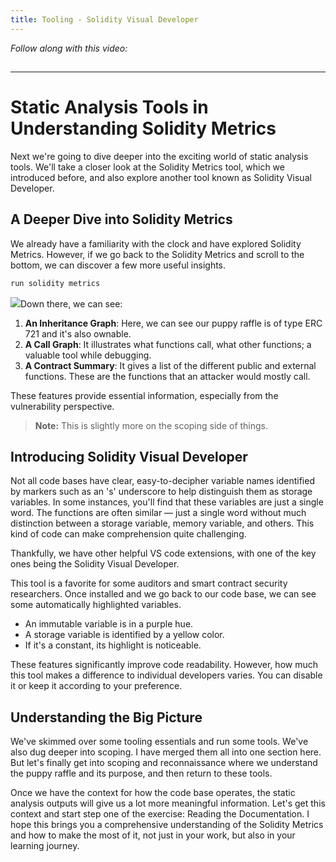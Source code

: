 ```yaml
---
title: Tooling - Solidity Visual Developer
---
```


_Follow along with this video:_

## 

---

# Static Analysis Tools in Understanding Solidity Metrics

Next we're going to dive deeper into the exciting world of static analysis tools. We'll take a closer look at the Solidity Metrics tool, which we introduced before, and also explore another tool known as Solidity Visual Developer.

## A Deeper Dive into Solidity Metrics

We already have a familiarity with the clock and have explored Solidity Metrics. However, if we go back to the Solidity Metrics and scroll to the bottom, we can discover a few more useful insights.

```bash
run solidity metrics
```

![](https://cdn.videotap.com/D6ISDBvfop9mmTwaeeNA-26.74.png)Down there, we can see:

1. **An Inheritance Graph**: Here, we can see our puppy raffle is of type ERC 721 and it's also ownable.
2. **A Call Graph**: It illustrates what functions call, what other functions; a valuable tool while debugging.
3. **A Contract Summary**: It gives a list of the different public and external functions. These are the functions that an attacker would mostly call.

These features provide essential information, especially from the vulnerability perspective.

> **Note:** This is slightly more on the scoping side of things.

## Introducing Solidity Visual Developer

Not all code bases have clear, easy-to-decipher variable names identified by markers such as an 's' underscore to help distinguish them as storage variables. In some instances, you'll find that these variables are just a single word. The functions are often similar — just a single word without much distinction between a storage variable, memory variable, and others. This kind of code can make comprehension quite challenging.

Thankfully, we have other helpful VS code extensions, with one of the key ones being the Solidity Visual Developer.

This tool is a favorite for some auditors and smart contract security researchers. Once installed and we go back to our code base, we can see some automatically highlighted variables.

- An immutable variable is in a purple hue.
- A storage variable is identified by a yellow color.
- If it's a constant, its highlight is noticeable.

These features significantly improve code readability. However, how much this tool makes a difference to individual developers varies. You can disable it or keep it according to your preference.

## Understanding the Big Picture

We've skimmed over some tooling essentials and run some tools. We've also dug deeper into scoping. I have merged them all into one section here. But let's finally get into scoping and reconnaissance where we understand the puppy raffle and its purpose, and then return to these tools.

Once we have the context for how the code base operates, the static analysis outputs will give us a lot more meaningful information. Let's get this context and start step one of the exercise: Reading the Documentation. I hope this brings you a comprehensive understanding of the Solidity Metrics and how to make the most of it, not just in your work, but also in your learning journey.
